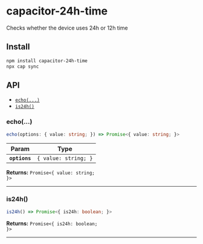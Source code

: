 # capacitor-24h-time

Checks whether the device uses 24h or 12h time

## Install

```bash
npm install capacitor-24h-time
npx cap sync
```

## API

<docgen-index>

* [`echo(...)`](#echo)
* [`is24h()`](#is24h)

</docgen-index>

<docgen-api>
<!--Update the source file JSDoc comments and rerun docgen to update the docs below-->

### echo(...)

```typescript
echo(options: { value: string; }) => Promise<{ value: string; }>
```

| Param         | Type                            |
| ------------- | ------------------------------- |
| **`options`** | <code>{ value: string; }</code> |

**Returns:** <code>Promise&lt;{ value: string; }&gt;</code>

--------------------


### is24h()

```typescript
is24h() => Promise<{ is24h: boolean; }>
```

**Returns:** <code>Promise&lt;{ is24h: boolean; }&gt;</code>

--------------------

</docgen-api>
